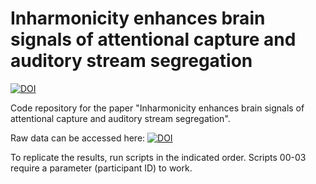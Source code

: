# Inharmonicity enhances brain signals of attentional capture and auditory stream segregation

[![DOI](https://zenodo.org/badge/968087271.svg)](https://doi.org/10.5281/zenodo.15236581)

Code repository for the paper "Inharmonicity enhances brain signals of attentional capture and auditory stream segregation".

Raw data can be accessed here: <a href="https://doi.org/10.5281/zenodo.13939897"><img src="https://zenodo.org/badge/DOI/10.5281/zenodo.13939897.svg" alt="DOI"></a>

To replicate the results, run scripts in the indicated order. Scripts 00-03 require a parameter (participant ID) to work.